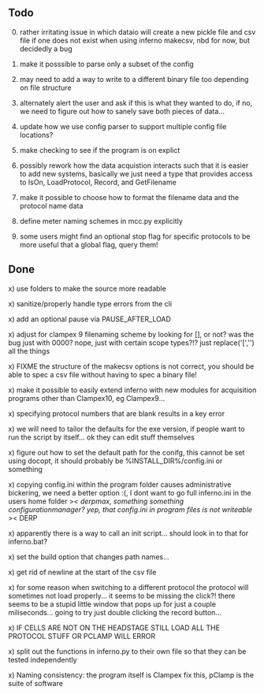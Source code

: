 Todo
----
0) rather irritating issue in which dataio will create a new pickle file and csv file if one does not exist when using inferno makecsv, nbd for now, but decidedly a bug

6) make it posssible to parse only a subset of the config

8) may need to add a way to write to a different binary file too depending on file structure

9) alternately alert the user and ask if this is what they wanted to do, if no, we need to figure out how to sanely save both pieces of data...

10) update how we use config parser to support multiple config file locations?

11) make checking to see if the program is on explict

12) possibly rework how the data acquistion interacts such that it is easier to add new systems, basically we just need a type that provides access to IsOn, LoadProtocol, Record, and GetFilename

13) make it possible to choose how to format the filename data and the protocol name data

15) define meter naming schemes in mcc.py explicitly

16) some users might find an optional stop flag for specific protocols to be more useful that a global flag, query them!


Done
----
x) use folders to make the source more readable

x) sanitize/properly handle type errors from the cli

x) add an optional pause via PAUSE_AFTER_LOAD

x) adjust for clampex 9 filenaming scheme by looking for [], or not? was the bug just with 0000? nope, just with certain scope types?!? just replace('[','') all the things

x) FIXME the structure of the makecsv options is not correct, you should be able to spec a csv file without having to spec a binary file!

x) make it possible to easily extend inferno with new modules for acquisition programs other than Clampex10, eg Clampex9...

x) specifying protocol numbers that are blank results in a key error

x) we will need to tailor the defaults for the exe version, if people want to run the script by itself... ok they can edit stuff themselves

x) figure out how to set the default path for the conifg, this cannot be set using docopt, it should probably be %INSTALL_DIR%/config.ini or something

x) copying config.ini within the program folder causes administrative bickering, we need a better option :(, I dont want to go full inferno.ini in the users home folder >_< derpmax, something something configurationmanager? yep, that config.ini in program files is not writeable >_< DERP

x) apparently there is a way to call an init script... should look in to that for inferno.bat?

x) set the build option that changes path names...

x) get rid of newline at the start of the csv file

x) for some reason when switching to a different protocol the protocol will sometimes not load properly... it seems to be missing the click?! there seems to be a stupid little window that pops up for just a couple miliseconds... going to try just double clicking the record button...

x) IF CELLS ARE NOT ON THE HEADSTAGE STILL LOAD ALL THE PROTOCOL STUFF OR PCLAMP WILL ERROR

x) split out the functions in inferno.py to their own file so that they can be tested independently

x) Naming consistency: the program itself is Clampex fix this, pClamp is the suite of software
